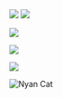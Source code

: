 <img src="https://readme-typing-svg.herokuapp.com/?lines=你好！欢迎光临我的GitHub主页&font=Roboto" />
<img src="https://readme-typing-svg.herokuapp.com/?lines=Sun+Yat-sen+University+-+BSc+in+Artificial+Intelligence+-+MSc+in+Marine+Science&font=Roboto&center=true&width=700&height=50&color=00F7FF&vCenter=true&speed=500" />

<p>
<a href="https://www.sysu.edu.cn/"><img src="https://img.shields.io/static/v1?label=School&message=SYSU&color=green"/></a>
</p>
 <p>
<img src="https://img.shields.io/static/v1?label=Field of study&message=Artificial Intelligence%2BMarine Science&color=blue"/>
</p>
<p>
<img src="https://img.shields.io/static/v1?label=Program&message=Python&color=blue"/>
</p>
<img src="https://camo.githubusercontent.com/ba5c84c734b3a309d17485ab13ac8d415a8e07c15e4c3dcb101dc20b88c36c86/68747470733a2f2f692e67697068792e636f6d2f6d656469612f6d5a4a7a536e386357784f4d30413436762f67697068792e676966" alt="Nyan Cat" />

